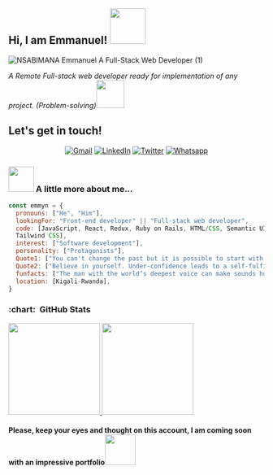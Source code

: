 <h2> Hi, I am Emmanuel! <img src="https://media.giphy.com/media/26Fxy3Iz1ari8oytO/giphy.gif" width="70"></h2>

![NSABIMANA Emmanuel A Full-Stack Web Developer (1)](https://user-images.githubusercontent.com/55635977/110165204-46061880-7dfb-11eb-9ce4-45a19c5cb87e.jpg)

<p><em>A Remote Full-stack web developer ready for implementation of any project. (Problem-solving)</em><img src="https://media.giphy.com/media/THICzXhqZItpoFX7aD/giphy.gif" width="55">
  
 <h2>Let's get in touch!</h2>
<p align="center">
  <a href="mailto:emmy66418@gmail.com" target="_blank"><img src="https://img.shields.io/badge/Gmail-D14836?style=for-the-badge&logo=gmail&logoColor=white" alt="Gmail"></a>
  <a href="https://www.linkedin.com/in/nsabimana-emmanuel-4276091b2/" target="_blank"><img src="https://img.shields.io/badge/LinkedIn-%230077B5.svg?&style=for-the-badge&logo=linkedin&logoColor=white" alt="LinkedIn"></a>
  <a href="https://twitter.com/NSABIMA62253884" target="_blank"><img src="https://img.shields.io/badge/Twitter-1DA1F2.svg?&style=for-the-badge&logo=twitter&logoColor=white" alt="Twitter"></a>
  <a href="https://api.whatsapp.com/send?phone=250788248122" target="_blank"><img src="https://img.shields.io/badge/WhatsApp-25D366?style=for-the-badge&logo=whatsapp&logoColor=white" alt="Whatsapp"></a>
</p>

### <img src="https://media.giphy.com/media/kbVuid1Ak3uEHJUMVO/giphy.gif" width="50"> A little more about me... 

```javascript
const emmyn = {
  pronouns: ["He", "Him"],
  lookingFor: "Front-end developer" || "Full-stack web developer",
  code: [JavaScript, React, Redux, Ruby on Rails, HTML/CSS, Semantic UI, Bootstrap, 
  Tailwind CSS],
  interest: ["Software development"],
  personality: ["Protagonists"],
  Quote1: ["You can't change the past but it is possible to start with your past to build a better future"],
  Quote2: ["Believe in yourself. Under-confidence leads to a self-fulfilling prophecy that you are not good enough for your work"]
  funfacts: ["The man with the world’s deepest voice can make sounds humans can’t hear"],
  location: [Kigali-Rwanda],
}
```
<h3> :chart: &nbsp;GitHub Stats </h3>

<a  href="https://github.com/Emmyn5600">
  <img  height="180em"  src="https://github-readme-stats.vercel.app/api?username=emmyn5600&show_icons=true&theme=nord">
</a>
<a  href="https://github.com/Emmyn5600">
    <img  height="180em"  src="https://github-readme-stats.vercel.app/api/top-langs/?username=emmyn5600&theme=buefy&layout=compact">
</a>

#### Please, keep your eyes and thought on this account, I am coming soon with an impressive portfolio<img src="https://media.giphy.com/media/cKPse5DZaptID3YAMK/giphy.gif" width="60">




<!--
**Emmyn5600/Emmyn5600** is a ✨ _special_ ✨ repository because its `README.md` (this file) appears on your GitHub profile.

Here are some ideas to get you started:

- 🔭 I’m currently working on ...
- 🌱 I’m currently learning ...
- 👯 I’m looking to collaborate on ...
- 🤔 I’m looking for help with ...
- 💬 Ask me about ...
- 📫 How to reach me: ...
- 😄 Pronouns: ...
- ⚡ Fun fact: ...
-->



